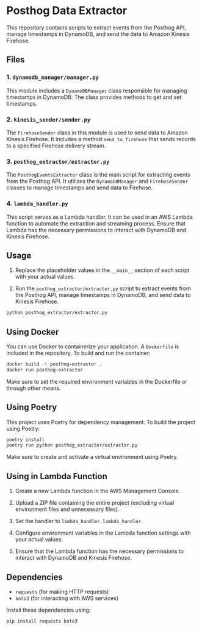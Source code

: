 # Posthog Data Extractor

This repository contains scripts to extract events from the Posthog API, manage timestamps in DynamoDB, and send the data to Amazon Kinesis Firehose.

## Files

### 1. `dynamodb_manager/manager.py`

This module includes a `DynamoDBManager` class responsible for managing timestamps in DynamoDB. The class provides methods to get and set timestamps.

### 2. `kinesis_sender/sender.py`

The `FirehoseSender` class in this module is used to send data to Amazon Kinesis Firehose. It includes a method `send_to_firehose` that sends records to a specified Firehose delivery stream.

### 3. `posthog_extractor/extractor.py`

The `PosthogEventsExtractor` class is the main script for extracting events from the Posthog API. It utilizes the `DynamoDBManager` and `FirehoseSender` classes to manage timestamps and send data to Firehose.

### 4. `lambda_handler.py`

This script serves as a Lambda handler. It can be used in an AWS Lambda function to automate the extraction and streaming process. Ensure that Lambda has the necessary permissions to interact with DynamoDB and Kinesis Firehose.

## Usage

1. Replace the placeholder values in the `__main__` section of each script with your actual values.

2. Run the `posthog_extractor/extractor.py` script to extract events from the Posthog API, manage timestamps in DynamoDB, and send data to Kinesis Firehose.

```bash
python posthog_extractor/extractor.py
```

## Using Docker

You can use Docker to containerize your application. A `Dockerfile` is included in the repository. To build and run the container:

```bash
docker build -t posthog-extractor .
docker run posthog-extractor
```

Make sure to set the required environment variables in the Dockerfile or through other means.

## Using Poetry

This project uses Poetry for dependency management. To build the project using Poetry:

```bash
poetry install
poetry run python posthog_extractor/extractor.py
```

Make sure to create and activate a virtual environment using Poetry.

## Using in Lambda Function

1. Create a new Lambda function in the AWS Management Console.

2. Upload a ZIP file containing the entire project (excluding virtual environment files and unnecessary files).

3. Set the handler to `lambda_handler.lambda_handler`.

4. Configure environment variables in the Lambda function settings with your actual values.

5. Ensure that the Lambda function has the necessary permissions to interact with DynamoDB and Kinesis Firehose.

## Dependencies

- `requests` (for making HTTP requests)
- `boto3` (for interacting with AWS services)

Install these dependencies using:

```bash
pip install requests boto3
```
